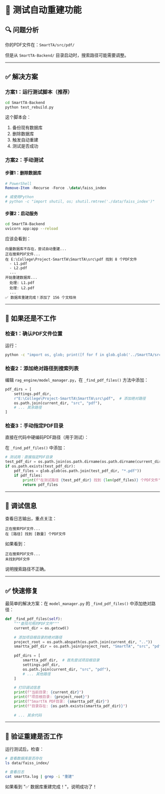 # 🧪 测试自动重建功能

## 🔍 问题分析

你的PDF文件在：`SmartTA/src/pdf/`

但是从 `SmartTA-Backend/` 目录启动时，搜索路径可能需要调整。

---

## ✅ 解决方案

### 方案1：运行测试脚本（推荐）

```bash
cd SmartTA-Backend
python test_rebuild.py
```

这个脚本会：
1. 备份现有数据库
2. 删除数据库
3. 触发自动重建
4. 测试是否成功

### 方案2：手动测试

#### 步骤1：删除数据库

```powershell
# PowerShell
Remove-Item -Recurse -Force .\data\faiss_index

# 或使用Python
# python -c "import shutil, os; shutil.rmtree('./data/faiss_index')"
```

#### 步骤2：启动服务

```bash
cd SmartTA-Backend
uvicorn app:app --reload
```

应该会看到：
```
向量数据库不存在，尝试自动重建...
正在搜索PDF文件...
在 E:\College\Project-SmartTA\SmartTA\src\pdf 找到 8 个PDF文件
  - L1.pdf
  - L2.pdf
  ...
开始重建数据库...
  处理: L1.pdf
  处理: L2.pdf
  ...
✅ 数据库重建完成！添加了 156 个文档块
```

---

## 🐛 如果还是不工作

### 检查1：确认PDF文件位置

运行：
```bash
python -c "import os, glob; print([f for f in glob.glob('../SmartTA/src/pdf/*.pdf')])"
```

### 检查2：添加绝对路径到搜索列表

编辑 `rag_engine/model_manager.py`，在 `_find_pdf_files()` 方法中添加：

```python
pdf_dirs = [
    settings.pdf_dir,
    r"E:\College\Project-SmartTA\SmartTA\src\pdf",  # 添加绝对路径
    os.path.join(current_dir, "src", "pdf"),
    # ... 其余路径
]
```

### 检查3：手动指定PDF目录

直接在代码中硬编码PDF路径（用于测试）：

在 `_find_pdf_files()` 中添加：
```python
# 测试用：直接指定PDF目录
test_pdf_dir = os.path.join(os.path.dirname(os.path.dirname(current_dir)), "SmartTA", "src", "pdf")
if os.path.exists(test_pdf_dir):
    pdf_files = glob.glob(os.path.join(test_pdf_dir, "*.pdf"))
    if pdf_files:
        print(f"在测试路径 {test_pdf_dir} 找到 {len(pdf_files)} 个PDF文件")
        return pdf_files
```

---

## 📝 调试信息

查看日志输出，重点关注：

```
正在搜索PDF文件...
在 [路径] 找到 [数量] 个PDF文件
```

如果看到：
```
正在搜索PDF文件...
未找到PDF文件
```

说明搜索路径不正确。

---

## ✅ 快速修复

最简单的解决方案：在 `model_manager.py` 的 `_find_pdf_files()` 中添加绝对路径：

```python
def _find_pdf_files(self):
    """查找可用的PDF文件"""
    current_dir = os.getcwd()
    
    # 添加项目根目录的绝对路径
    project_root = os.path.abspath(os.path.join(current_dir, ".."))
    smartta_pdf_dir = os.path.join(project_root, "SmartTA", "src", "pdf")
    
    pdf_dirs = [
        smartta_pdf_dir,  # 首先尝试项目根目录
        settings.pdf_dir,
        os.path.join(current_dir, "src", "pdf"),
        # ... 其他路径
    ]
    
    # 打印调试信息
    print(f"当前目录: {current_dir}")
    print(f"项目根目录: {project_root}")
    print(f"SmartTA PDF目录: {smartta_pdf_dir}")
    print(f"目录存在: {os.path.exists(smartta_pdf_dir)}")
    
    # ... 其余代码
```

---

## 🎯 验证重建是否工作

运行测试后，检查：

```bash
# 查看数据库是否存在
ls data/faiss_index/

# 查看日志
cat smartta.log | grep -i "重建"
```

如果看到 "✅ 数据库重建完成！"，说明成功了！


